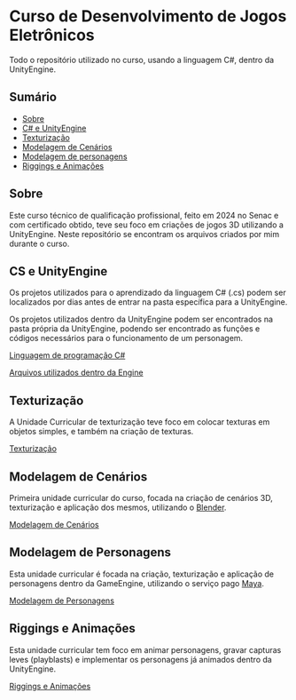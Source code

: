 # Curso de Desenvolvimento de Jogos Eletrônicos

<p>Todo o repositório utilizado no curso, usando a linguagem C#, dentro da UnityEngine.</p>

## Sumário

- [Sobre](#sobre)
- [C# e UnityEngine](#cs-e-unityengine)
- [Texturização](#texturização)
- [Modelagem de Cenários](#modelagem-de-cenários)
- [Modelagem de personagens](#modelagem-de-personagens)
- [Riggings e Animações](#riggings-e-animações)

## Sobre
<p> Este curso técnico de qualificação profissional, feito em 2024 no Senac e com certificado obtido, teve seu foco em criações de jogos 3D utilizando a UnityEngine. Neste repositório se encontram os arquivos criados por mim durante o curso.</p>

## CS e UnityEngine

<p> Os projetos utilizados para o aprendizado da linguagem C# (.cs) podem ser localizados por dias antes de entrar na pasta específica para a UnityEngine.</p>
<p> Os projetos utilizados dentro da UnityEngine podem ser encontrados na pasta própria da UnityEngine, podendo ser encontrado as funções e códigos necessários para o funcionamento de um personagem.</p>

<p><a href="https://github.com/vmplayer/DevJogos-Curso/tree/main/programacao-e-unityengine">Linguagem de programação C#</a></p>
<p><a href="https://github.com/vmplayer/DevJogos-Curso/tree/main/GameEngine/unityengine">Arquivos utilizados dentro da Engine</a></p>

## Texturização
<p> A Unidade Curricular de texturização teve foco em colocar texturas em objetos simples, e também na criação de texturas.</p>

<a href="https://github.com/vmplayer/DevJogos-Curso/tree/main/texturas">Texturização</a>

## Modelagem de Cenários
<p> Primeira unidade curricular do curso, focada na criação de cenários 3D, texturização e aplicação dos mesmos, utilizando o <a href="https://www.blender.org/">Blender</a>.</p>

<p><a href="https://github.com/vmplayer/DevJogos-Curso/tree/main/cenarios">Modelagem de Cenários</a></p>

## Modelagem de Personagens
<p> Esta unidade curricular é focada na criação, texturização e aplicação de personagens dentro da GameEngine, utilizando o serviço pago <a href="https://www.autodesk.com/br/products/maya/overview?panel=buy&mktvar002=afc_br_nmpi_ppc&AID=12904993&PID=8299320&gclsrc=aw.ds&&cjevent=Cj0KCQjw18bEBhCBARIsAKuAFEYxK_ztdYnT0p-zIcFKdPBRmYxUV4-G39Hq3ESH8R4D4k3jFzS_unEaAtSKEALw_wcB&click_id=Cj0KCQjw18bEBhCBARIsAKuAFEYxK_ztdYnT0p-zIcFKdPBRmYxUV4-G39Hq3ESH8R4D4k3jFzS_unEaAtSKEALw_wcB&gclid=Cj0KCQjw18bEBhCBARIsAKuAFEYxK_ztdYnT0p-zIcFKdPBRmYxUV4-G39Hq3ESH8R4D4k3jFzS_unEaAtSKEALw_wcB&gclsrc=aw.ds&gad_source=1&gad_campaignid=821844161&gbraid=0AAAAADmwRu4zjERVT4uJ3mgbEGbUXvk4w">Maya</a>.</p>

<p><a href="https://github.com/vmplayer/DevJogos-Curso/tree/main/personagens">Modelagem de Personagens</a></p>

## Riggings e Animações
<p> Esta unidade curricular tem foco em animar personagens, gravar capturas leves (playblasts) e implementar os personagens já animados dentro da UnityEngine.</p>

<p><a href="https://github.com/vmplayer/DevJogos-Curso/tree/main/riggings-e-animacao">Riggings e Animações</a></p>
